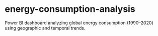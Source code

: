 # energy-consumption-analysis
Power BI dashboard analyzing global energy consumption (1990–2020) using geographic and temporal trends.
